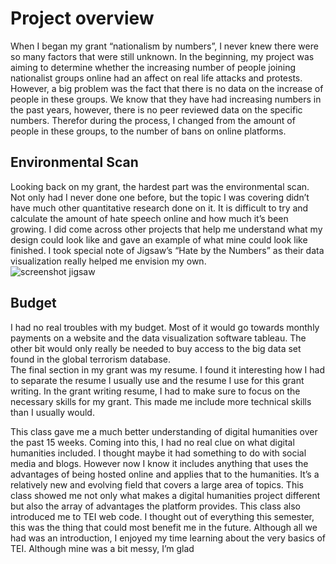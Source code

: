 # Project overview
When I began my grant “nationalism by numbers”, I never knew there were so many factors that were still unknown.  In the beginning, my project was aiming to determine whether the increasing number of people joining nationalist groups online had an affect on real life attacks and protests.  However, a big problem was the fact that there is no data on the increase of people in these groups.  We know that they have had increasing numbers in the past years, however, there is no peer reviewed data on the specific numbers.  Therefor during the process, I changed from the amount of people in these groups, to the number of bans on online platforms. 
## Environmental Scan
Looking back on my grant, the hardest part was the environmental scan.  Not only had I never done one before, but the topic I was covering didn’t have much other quantitative research done on it.  It is difficult to try and calculate the amount of hate speech online and how much it’s been growing.  I did come across other projects that help me understand what my design could look like and gave an example of what mine could look like finished.  I took special note of Jigsaw’s “Hate by the Numbers” as their data visualization really helped me envision my own.  
![screenshot jigsaw](https://user-images.githubusercontent.com/78226473/117197801-40ef2680-adb6-11eb-8eed-2d002fb0e998.png)

## Budget
I had no real troubles with my budget.  Most of it would go towards monthly payments on a website and the data visualization software tableau.  The other bit would only really be needed to buy access to the big data set found in the global terrorism database.  
The final section in my grant was my resume.  I found it interesting how I had to separate the resume I usually use and the resume I use for this grant writing.  In the grant writing resume, I had to make sure to focus on the necessary skills for my grant.  This made me include more technical skills than I usually would. 

This class gave me a much better understanding of digital humanities over the past 15 weeks.  Coming into this, I had no real clue on what digital humanities included.  I thought maybe it had something to do with social media and blogs.  However now I know it includes anything that uses the advantages of being hosted online and applies that to the humanities.  It’s a relatively new and evolving field that covers a large area of topics.  This class showed me not only what makes a digital humanities project different but also the array of advantages the platform provides. 
This class also introduced me to TEI web code.  I thought out of everything this semester, this was the thing that could most benefit me in the future.  Although all we had was an introduction, I enjoyed my time learning about the very basics of TEI.  Although mine was a bit messy, I’m glad  
